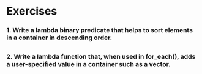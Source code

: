 # Exercises 

### 1. Write a lambda binary predicate that helps to sort elements in a container in descending order.

##
### 2. Write a lambda function that, when used in **for_each()**, adds a user-specified value in a container such as a vector.
